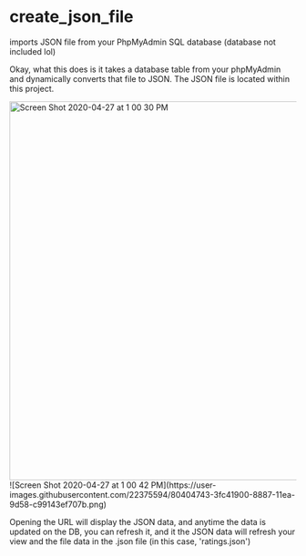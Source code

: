 # create_json_file
imports JSON file from your PhpMyAdmin SQL database (database not included lol)

Okay, what this does is it takes a database table from your phpMyAdmin and dynamically converts that file to JSON.
The JSON file is located within this project.

<img width="666" alt="Screen Shot 2020-04-27 at 1 00 30 PM" src="https://user-images.githubusercontent.com/22375594/80404741-3e92ec00-8887-11ea-9d13-0a28b3b7b9e1.png">
![Screen Shot 2020-04-27 at 1 00 42 PM](https://user-images.githubusercontent.com/22375594/80404743-3fc41900-8887-11ea-9d58-c99143ef707b.png)

Opening the URL will display the JSON data, and anytime the data is updated on the DB, you can refresh it, 
and it the JSON data will refresh your view and the file data in the .json file (in this case, 'ratings.json')
